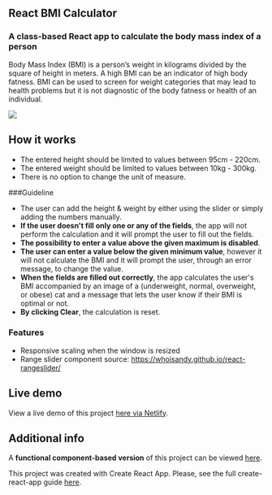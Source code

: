 ## React BMI Calculator

### A class-based React app to calculate the body mass index of a person 

Body Mass Index (BMI) is a person’s weight in kilograms divided by the square of height in meters. A high BMI can be an indicator of high body fatness. BMI can be used to screen for weight categories that may lead to health problems but it is not diagnostic of the body fatness or health of an individual.

![](https://media.giphy.com/media/XkzgDygUyGd4SCruXf/giphy.gif)


## How it works
* The entered height should be limited to values between 95cm - 220cm.
* The entered weight should be limited to values between 10kg - 300kg.
* There is no option to change the unit of measure.

###Guideline 
* The user can add the height & weight by either using the slider or simply adding the numbers manually.
* **If the user doesn't fill only one or any of the fields**, the app will not perform the calculation and it will prompt the user to fill out the fields.
* **The possibility to enter a value above the given maximum is disabled**. 
* **The user can enter a value below the given minimum value**, however it will not calculate the BMI and it will prompt the user, through an error message, to change the value.
* **When the fields are filled out correctly**, the app calculates the user's BMI accompanied by an image of a (underweight, normal, overweight, or obese) cat and a message that lets the user know if their BMI is optimal or not.  
* **By clicking Clear**, the calculation is reset.



### Features
* Responsive scaling when the window is resized
* Range slider component source: https://whoisandy.github.io/react-rangeslider/


## Live demo 
View a live demo of this project [here via Netlify](https://sb-bmi-class.netlify.app).

## Additional info

A **functional component-based version** of this project can be viewed [here](https://github.com/boglarkasebestyen/react_bmi_calculator_hooks).

This project was created with Create React App.
Please, see the full create-react-app guide [here](https://github.com/facebook/create-react-app/blob/master/packages/cra-template/template/README.md).
